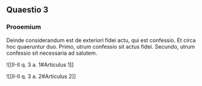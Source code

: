 ## Quaestio 3

### Prooemium

Deinde considerandum est de exteriori fidei actu, qui est confessio. Et circa hoc quaeruntur duo. Primo, utrum confessio sit actus fidei. Secundo, utrum confessio sit necessaria ad salutem.

![[II-II q. 3 a. 1#Articulus 1]]

![[II-II q. 3 a. 2#Articulus 2]]

